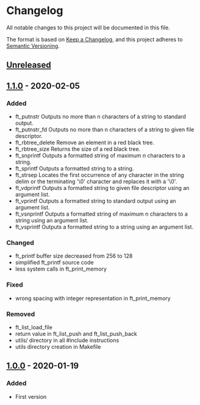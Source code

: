 # Changelog

All notable changes to this project will be documented in this file.

The format is based on [Keep a Changelog](https://keepachangelog.com/en/1.0.0/),
and this project adheres to [Semantic Versioning](https://semver.org/spec/v2.0.0.html).

## [Unreleased]

## [1.1.0] - 2020-02-05

### Added

- ft_putnstr
Outputs no more than n characters of a string to standard output.
- ft_putnstr_fd
Outputs no more than n characters of a string to given file descriptor.
- ft_rbtree_delete
Remove an element in a red black tree.
- ft_rbtree_size
Returns the size of a red black tree.
- ft_snprintf
Outputs a formatted string of maximum n characters to a string.
- ft_sprintf
Outputs a formatted string to a string.
- ft_strsep
Locates the first occurrence of any character in the string delim or the terminating '\0' character and replaces it with a '\0'.
- ft_vdprintf
Outputs a formatted string to given file descriptor using an argument list.
- ft_vprintf
Outputs a formatted string to standard output using an argument list.
- ft_vsnprintf
Outputs a formatted string of maximum n characters to a string using an argument list.
- ft_vsprintf
Outputs a formatted string to a string using an argument list.

### Changed

- ft_printf buffer size decreased from 256 to 128
- simplified ft_printf source code
- less system calls in ft_print_memory

### Fixed

- wrong spacing with integer representation in ft_print_memory

### Removed

- ft_list_load_file
- return value in ft_list_push and ft_list_push_back
- utils/ directory in all #include instructions
- utils directory creation in Makefile

## [1.0.0] - 2020-01-19

### Added

- First version

[Unreleased]: https://github.com/ChuOkupai/libft/compare/v1.0.0...unstable
[1.1.0]: https://github.com/ChuOkupai/libft/releases/tag/v1.1.0
[1.0.0]: https://github.com/ChuOkupai/libft/releases/tag/v1.0.0
